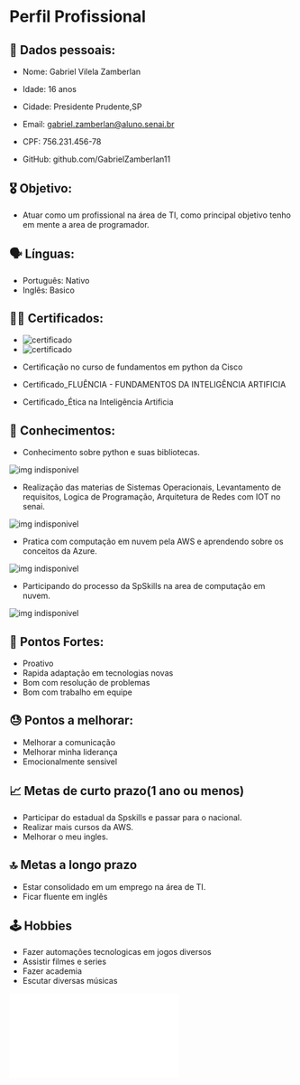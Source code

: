 # Perfil Profissional

## 🪪 Dados pessoais:
* Nome: Gabriel Vilela Zamberlan

* Idade: 16 anos 

* Cidade: Presidente Prudente,SP

* Email: gabriel.zamberlan@aluno.senai.br

* CPF: 756.231.456-78

* GitHub: github.com/GabrielZamberlan11

## 🎖 Objetivo:
* Atuar como um profissional na área de TI, como principal objetivo tenho em mente a area de programador.

## 🗣 Línguas:
* Português: Nativo
* Inglês: Basico



## 🧑‍🎓 Certificados:
* <img src="https://images.credly.com/images/fcafd0c9-42da-4703-a191-0c397203dc1b/blob" alt="certificado" width="300"/>   

* <img src="https://images.credly.com/images/e3541a0c-dd4a-4820-8052-5001006efc85/blob" alt="certificado" width="300"/> 

* Certificação no curso de fundamentos em python da Cisco

* Certificado_FLUÊNCIA - FUNDAMENTOS DA INTELIGÊNCIA ARTIFICIA

* Certificado_Ética na Inteligência Artificia

## 🧠 Conhecimentos:
* Conhecimento sobre python e suas bibliotecas.

<img src="https://www.h2kinfosys.com/blog/wp-content/uploads/2024/10/Python-01_2_1.png" alt="img indisponivel" width="300"/>


* Realização das materias de Sistemas Operacionais, Levantamento de requisitos, Logica de Programação, Arquitetura de Redes com IOT no senai.

<img src="https://cursophd.com.br/wp-content/uploads/2020/09/SENAI-LOGO.png" alt="img indisponivel" width="150"/>

* Pratica com computação em nuvem pela AWS e aprendendo sobre os conceitos da Azure.

<img src="https://www.northware.mx/wp-content/uploads/2022/09/northware-microsoft-azure-logo.png" alt="img indisponivel" width="150"/>

* Participando do processo da SpSkills na area de computação em nuvem.

<img src="https://encrypted-tbn0.gstatic.com/images?q=tbn:ANd9GcST8X5mHA0SZYSQXwjyPP-T5GlWcFzRDyMFFQ&s" alt="img indisponivel" width="200"/>


## 💪 Pontos Fortes:
* Proativo
* Rapida adaptação em tecnologias novas
* Bom com resolução de problemas
* Bom com trabalho em equipe


## 😓 Pontos a melhorar:
* Melhorar a comunicação
* Melhorar minha liderança
* Emocionalmente sensivel


## 📈 Metas de curto prazo(1 ano ou menos)
* Participar do estadual da Spskills e passar para o nacional.
* Realizar mais cursos da AWS.
* Melhorar o meu ingles.

## 🔝 Metas a longo prazo
* Estar consolidado em um emprego na área de TI.
* Ficar fluente em inglês

## 🕹 Hobbies
* Fazer automações tecnologicas em jogos diversos 
* Assistir filmes e series
* Fazer academia
* Escutar diversas músicas 



![Telas Educaverse](/Educaverse.pdf)